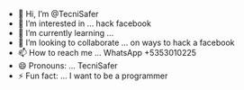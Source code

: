 - 👋 Hi, I’m @TecniSafer
- 👀 I’m interested in ...  hack facebook 
- 🌱 I’m currently learning ...
- 💞️ I’m looking to collaborate ... on ways to hack a facebook
- 📫 How to reach me ... WhatsApp +5353010225
- 😄 Pronouns: ... TecniSafer 
- ⚡ Fun fact: ... I want to be a programmer 

<!---
TecniSafer/TecniSafer is a ✨ special ✨ repository because its `README.md` (this file) appears on your GitHub profile.
You can click the Preview link to take a look at your changes.
--->
